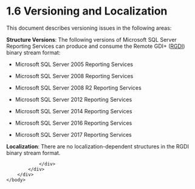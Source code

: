 <html dir="LTR" xmlns:mshelp="http://msdn.microsoft.com/mshelp" xmlns:ddue="http://ddue.schemas.microsoft.com/authoring/2003/5" xmlns:xlink="http://www.w3.org/1999/xlink" xmlns:tool="http://www.microsoft.com/tooltip">
    <head>
        <meta http-equiv="Content-Type" content="text/html; CHARSET=utf-8"></meta>
        <meta name="save" content="history"></meta>
        <title>1.6 Versioning and Localization</title>
        <xml>
            <mshelp:toctitle title="1.6 Versioning and Localization"></mshelp:toctitle>
            <mshelp:rltitle title="[MS-RGDI]: Versioning and Localization"></mshelp:rltitle>
            <mshelp:keyword index="A" term="269e7d81-ad70-4013-8921-7324d4b27caf"></mshelp:keyword>
            <mshelp:attr name="DCSext.ContentType" value="open specification"></mshelp:attr>
            <mshelp:attr name="AssetID" value="269e7d81-ad70-4013-8921-7324d4b27caf"></mshelp:attr>
            <mshelp:attr name="TopicType" value="kbRef"></mshelp:attr>
            <mshelp:attr name="DCSext.Title" value="[MS-RGDI]: Versioning and Localization" />
        </xml>
    </head>
    <body>
        <div id="header">
            <h1 class="heading">1.6 Versioning and Localization</h1>
        </div>
        <div id="mainSection">
            <div id="mainBody">
                <div id="allHistory" class="saveHistory"></div>
                <div id="sectionSection0" class="section" name="collapseableSection">
                    

<p>This document describes versioning issues in the following
areas:</p>

<p><b>Structure Versions</b>: The following versions of
Microsoft SQL Server Reporting Services can produce and consume the Remote
GDI+ (<a href="557e6223-9107-4be3-9f7c-b83beb5d16fc.md#gt_3b4b2dcd-d68b-47da-9487-52e52fc60057">RGDI</a>) binary
stream format:</p>

<ul><li><p><span><span> 
</span></span>Microsoft SQL Server 2005 Reporting Services</p>

</li><li><p><span><span> 
</span></span>Microsoft SQL Server 2008 Reporting Services</p>

</li><li><p><span><span> 
</span></span>Microsoft SQL Server 2008 R2 Reporting Services</p>

</li><li><p><span><span> 
</span></span>Microsoft SQL Server 2012 Reporting Services</p>

</li><li><p><span><span> 
</span></span>Microsoft SQL Server 2014 Reporting Services</p>

</li><li><p><span><span> 
</span></span>Microsoft SQL Server 2016 Reporting Services</p>

</li><li><p><span><span> 
</span></span>Microsoft SQL Server 2017 Reporting Services</p>

</li></ul><p><b>Localization</b>: There are no
localization-dependent structures in the RGDI binary stream format.</p>


                </div>
            </div>
        </div>
    </body>
</html>